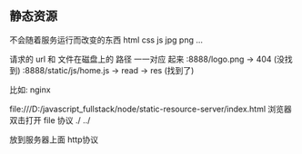 ## 静态资源
不会随着服务运行而改变的东西
html css js jpg png ...

请求的 url 和 文件在磁盘上的 路径 一一对应 起来
:8888/logo.png   ->  404   (没找到)
:8888/static/js/home.js  ->  read  -> res   (找到了)

比如:
nginx

file:///D:/javascript_fullstack/node/static-resource-server/index.html
浏览器双击打开
file 协议  ./  ../


放到服务器上面   http协议